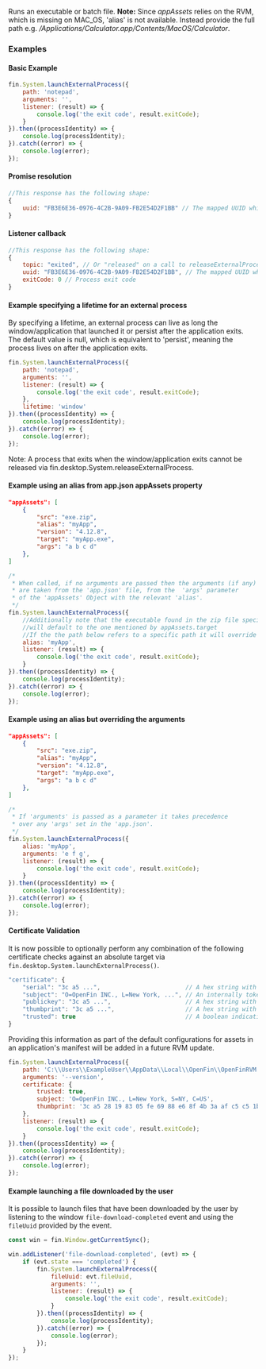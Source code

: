 Runs an executable or batch file.
**Note:** Since _appAssets_ relies on the RVM, which is missing on MAC_OS, 'alias' is not available. Instead provide the full path e.g. _/Applications/Calculator.app/Contents/MacOS/Calculator_.

### Examples
#### Basic Example
```js
fin.System.launchExternalProcess({
    path: 'notepad',
    arguments: '',
    listener: (result) => {
        console.log('the exit code', result.exitCode);
    }
}).then((processIdentity) => {
    console.log(processIdentity);
}).catch((error) => {
    console.log(error);
});
```

####  Promise resolution

```js
//This response has the following shape:
{
    uuid: "FB3E6E36-0976-4C2B-9A09-FB2E54D2F1BB" // The mapped UUID which identifies the launched process
}
```

#### Listener callback
```js
//This response has the following shape:
{
    topic: "exited", // Or "released" on a call to releaseExternalProcess
    uuid: "FB3E6E36-0976-4C2B-9A09-FB2E54D2F1BB", // The mapped UUID which identifies the launched process
    exitCode: 0 // Process exit code
}
```

#### Example specifying a lifetime for an external process

By specifying a lifetime, an external process can live as long the window/application that launched it or persist after the application exits. The default value is null, which is equivalent to 'persist', meaning the process lives on after the application exits.

```js
fin.System.launchExternalProcess({
    path: 'notepad',
    arguments: '',
    listener: (result) => {
        console.log('the exit code', result.exitCode);
    },
    lifetime: 'window'
}).then((processIdentity) => {
    console.log(processIdentity);
}).catch((error) => {
    console.log(error);
});
```

Note: A process that exits when the window/application exits cannot be released via fin.desktop.System.releaseExternalProcess.

#### Example using an alias from app.json appAssets property

```json
"appAssets": [
    {
        "src": "exe.zip",
        "alias": "myApp",
        "version": "4.12.8",
        "target": "myApp.exe",
        "args": "a b c d"
    },
]
```

```js
/*
 * When called, if no arguments are passed then the arguments (if any)
 * are taken from the 'app.json' file, from the  'args' parameter
 * of the 'appAssets' Object with the relevant 'alias'.
 */
fin.System.launchExternalProcess({
    //Additionally note that the executable found in the zip file specified in appAssets
    //will default to the one mentioned by appAssets.target
    //If the the path below refers to a specific path it will override this default
    alias: 'myApp',
    listener: (result) => {
        console.log('the exit code', result.exitCode);
    }
}).then((processIdentity) => {
    console.log(processIdentity);
}).catch((error) => {
    console.log(error);
});
```

#### Example using an alias but overriding the arguments

```json
"appAssets": [
    {
        "src": "exe.zip",
        "alias": "myApp",
        "version": "4.12.8",
        "target": "myApp.exe",
        "args": "a b c d"
    },
]
```

```js
/*
 * If 'arguments' is passed as a parameter it takes precedence
 * over any 'args' set in the 'app.json'.
 */
fin.System.launchExternalProcess({
    alias: 'myApp',
    arguments: 'e f g',
    listener: (result) => {
        console.log('the exit code', result.exitCode);
    }
}).then((processIdentity) => {
    console.log(processIdentity);
}).catch((error) => {
    console.log(error);
});
```

#### Certificate Validation

It is now possible to optionally perform any combination of the following certificate checks against an absolute target via `fin.desktop.System.launchExternalProcess()`.

```js
"certificate": {
    "serial": "3c a5 ...",                        // A hex string with or without spaces
    "subject": "O=OpenFin INC., L=New York, ...", // An internally tokenized and comma delimited string allowing partial or full checks of the subject fields
    "publickey": "3c a5 ...",                     // A hex string with or without spaces
    "thumbprint": "3c a5 ...",                    // A hex string with or without spaces
    "trusted": true                               // A boolean indicating that the certificate is trusted and not revoked
}
```

Providing this information as part of the default configurations for assets in an application's manifest will be added in a future RVM update.

```js
fin.System.launchExternalProcess({
    path: 'C:\\Users\\ExampleUser\\AppData\\Local\\OpenFin\\OpenFinRVM.exe',
    arguments: '--version',
    certificate: {
        trusted: true,
        subject: 'O=OpenFin INC., L=New York, S=NY, C=US',
        thumbprint: '‎3c a5 28 19 83 05 fe 69 88 e6 8f 4b 3a af c5 c5 1b 07 80 5b'
    },
    listener: (result) => {
        console.log('the exit code', result.exitCode);
    }
}).then((processIdentity) => {
    console.log(processIdentity);
}).catch((error) => {
    console.log(error);
});
```

#### Example launching a file downloaded by the user

It is possible to launch files that have been downloaded by the user by listening to the window `file-download-completed` event and using the `fileUuid` provided by the event.

```js
const win = fin.Window.getCurrentSync();

win.addListener('file-download-completed', (evt) => {
    if (evt.state === 'completed') {
        fin.System.launchExternalProcess({
            fileUuid: evt.fileUuid,
            arguments: '',
            listener: (result) => {
                console.log('the exit code', result.exitCode);
            }
        }).then((processIdentity) => {
            console.log(processIdentity);
        }).catch((error) => {
            console.log(error);
        });
    }
});
```
